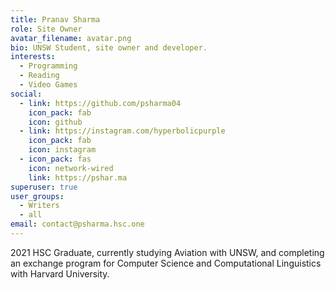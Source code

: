 ```yaml
---
title: Pranav Sharma
role: Site Owner
avatar_filename: avatar.png
bio: UNSW Student, site owner and developer.
interests:
  - Programming
  - Reading
  - Video Games
social:
  - link: https://github.com/psharma04
    icon_pack: fab
    icon: github
  - link: https://instagram.com/hyperbolicpurple
    icon_pack: fab
    icon: instagram
  - icon_pack: fas
    icon: network-wired
    link: https://pshar.ma
superuser: true
user_groups:
  - Writers
  - all
email: contact@psharma.hsc.one
---
```

2021 HSC Graduate, currently studying Aviation with UNSW, and completing an exchange program for Computer Science and Computational Linguistics with Harvard University.

